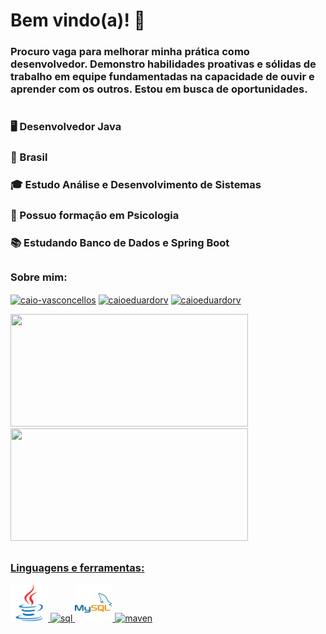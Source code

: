 <h1>Bem vindo(a)! 👋</h1>
<h3>Procuro vaga para melhorar minha prática como desenvolvedor. Demonstro habilidades proativas e sólidas de trabalho em equipe fundamentadas na capacidade de ouvir e aprender com os outros.
Estou em busca de oportunidades.</h3>

#
<h3> 🖥️ Desenvolvedor Java </h3>
<h3> 🏡 Brasil </h3>
<h3> 🎓 Estudo Análise e Desenvolvimento de Sistemas </h3>
<h3> 🏫 Possuo formação em Psicologia </h3>
<h3> 📚 Estudando Banco de Dados e Spring Boot </h3>

##
<h3 align="left", class = about-me>Sobre mim:</h3>
<p align="left">
<a href="https://linkedin.com/in/caio-vasconcellos" target="blank"><img align="center" src="https://raw.githubusercontent.com/rahuldkjain/github-profile-readme-generator/master/src/images/icons/Social/linked-in-alt.svg" alt="caio-vasconcellos" height="30" width="40" /></a>
<a href="https://instagram.com/caioeduardorv" target="blank"><img align="center" src="https://raw.githubusercontent.com/rahuldkjain/github-profile-readme-generator/master/src/images/icons/Social/instagram.svg" alt="caioeduardorv" height="30" width="40" /></a>
<a href="mailto:ceduardorvasconcellos@gmail.com" target="blank"><img align="center" src="https://img.shields.io/badge/Gmail-333333?style=for-the-badge&logo=gmail&logoColor=red" alt="caioeduardorv" height="30" width="80" /></a>
</p>


<div>
  <a href="https://github.com/CaioVasconcellos">
    <img height="180cm" width="380cm" src="https://github-readme-stats.vercel.app/api?username=kyo085&show_icons=true&theme=radical">
    <img height="180cm" width="380cm" src="https://github-readme-stats.vercel.app/api/top-langs?username=kyo085&show_icons=true&locale=en&layout=compact&theme=radical">
</div>

  ##

<h3 align="left">Linguagens e ferramentas:</h3>
<p align="left"> <a href="https://www.w3schools.com/css/" target="_blank" rel="noreferrer">
  </a> <a href="https://www.java.com" target="_blank" rel="noreferrer"> <img src="https://raw.githubusercontent.com/devicons/devicon/master/icons/java/java-original.svg" alt="java" width="60" height="60"/>
  </a> <a href="https://www.microsoft.com/en-us/sql-server" target="_blank" rel="noreferrer"> <img src="https://www.svgrepo.com/show/303229/microsoft-sql-server-logo.svg" alt="sql" width="60" height="60"/>
  </a> <a href="https://www.mysql.com/" target="_blank" rel="noreferrer"> <img src="https://raw.githubusercontent.com/devicons/devicon/master/icons/mysql/mysql-original-wordmark.svg" alt="mysql" width="60" height="60"/> </a>
   </a> <a href="https://maven.apache.org/" target="_blank" rel="noreferrer"> <img src="https://cdn.jsdelivr.net/gh/devicons/devicon@latest/icons/maven/maven-original.svg"" alt="maven" width="60" height="60"/> </a>
   
</p>

